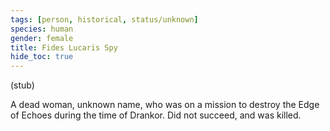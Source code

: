 ```yaml
---
tags: [person, historical, status/unknown]
species: human
gender: female
title: Fides Lucaris Spy
hide_toc: true
---
```


(stub)

A dead woman, unknown name, who was on a mission to destroy the Edge of Echoes during the time of Drankor. Did not succeed, and was killed. 